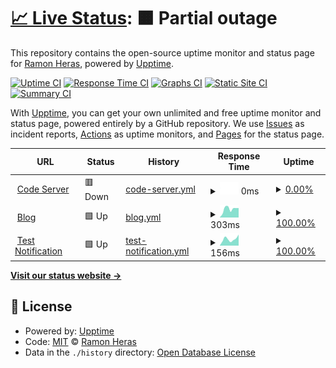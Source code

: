 # [📈 Live Status](https://ramonheras.github.io/upptime): <!--live status--> **🟧 Partial outage**

This repository contains the open-source uptime monitor and status page for [Ramon Heras](https://ramonheras.github.io/upptime), powered by [Upptime](https://github.com/upptime/upptime).

[![Uptime CI](https://github.com/ramonheras/upptime/workflows/Uptime%20CI/badge.svg)](https://github.com/ramonheras/upptime/actions?query=workflow%3A%22Uptime+CI%22)
[![Response Time CI](https://github.com/ramonheras/upptime/workflows/Response%20Time%20CI/badge.svg)](https://github.com/ramonheras/upptime/actions?query=workflow%3A%22Response+Time+CI%22)
[![Graphs CI](https://github.com/ramonheras/upptime/workflows/Graphs%20CI/badge.svg)](https://github.com/ramonheras/upptime/actions?query=workflow%3A%22Graphs+CI%22)
[![Static Site CI](https://github.com/ramonheras/upptime/workflows/Static%20Site%20CI/badge.svg)](https://github.com/ramonheras/upptime/actions?query=workflow%3A%22Static+Site+CI%22)
[![Summary CI](https://github.com/ramonheras/upptime/workflows/Summary%20CI/badge.svg)](https://github.com/ramonheras/upptime/actions?query=workflow%3A%22Summary+CI%22)

With [Upptime](https://upptime.js.org), you can get your own unlimited and free uptime monitor and status page, powered entirely by a GitHub repository. We use [Issues](https://github.com/ramonheras/upptime/issues) as incident reports, [Actions](https://github.com/ramonheras/upptime/actions) as uptime monitors, and [Pages](https://ramonheras.github.io/upptime) for the status page.

<!--start: status pages-->
<!-- This summary is generated by Upptime (https://github.com/upptime/upptime) -->
<!-- Do not edit this manually, your changes will be overwritten -->
<!-- prettier-ignore -->
| URL | Status | History | Response Time | Uptime |
| --- | ------ | ------- | ------------- | ------ |
| <img alt="" src="https://icons.duckduckgo.com/ip3/code.ramonheras.com.ico" height="13"> [Code Server](https://code.ramonheras.com) | 🟥 Down | [code-server.yml](https://github.com/ramonheras/upptime/commits/HEAD/history/code-server.yml) | <details><summary><img alt="Response time graph" src="./graphs/code-server/response-time-week.png" height="20"> 0ms</summary><br><a href="https://available.ramonheras.com/history/code-server"><img alt="Response time 2745" src="https://img.shields.io/endpoint?url=https%3A%2F%2Fraw.githubusercontent.com%2Framonheras%2Fupptime%2FHEAD%2Fapi%2Fcode-server%2Fresponse-time.json"></a><br><a href="https://available.ramonheras.com/history/code-server"><img alt="24-hour response time 0" src="https://img.shields.io/endpoint?url=https%3A%2F%2Fraw.githubusercontent.com%2Framonheras%2Fupptime%2FHEAD%2Fapi%2Fcode-server%2Fresponse-time-day.json"></a><br><a href="https://available.ramonheras.com/history/code-server"><img alt="7-day response time 0" src="https://img.shields.io/endpoint?url=https%3A%2F%2Fraw.githubusercontent.com%2Framonheras%2Fupptime%2FHEAD%2Fapi%2Fcode-server%2Fresponse-time-week.json"></a><br><a href="https://available.ramonheras.com/history/code-server"><img alt="30-day response time 0" src="https://img.shields.io/endpoint?url=https%3A%2F%2Fraw.githubusercontent.com%2Framonheras%2Fupptime%2FHEAD%2Fapi%2Fcode-server%2Fresponse-time-month.json"></a><br><a href="https://available.ramonheras.com/history/code-server"><img alt="1-year response time 2038" src="https://img.shields.io/endpoint?url=https%3A%2F%2Fraw.githubusercontent.com%2Framonheras%2Fupptime%2FHEAD%2Fapi%2Fcode-server%2Fresponse-time-year.json"></a></details> | <details><summary><a href="https://available.ramonheras.com/history/code-server">0.00%</a></summary><a href="https://available.ramonheras.com/history/code-server"><img alt="All-time uptime 33.56%" src="https://img.shields.io/endpoint?url=https%3A%2F%2Fraw.githubusercontent.com%2Framonheras%2Fupptime%2FHEAD%2Fapi%2Fcode-server%2Fuptime.json"></a><br><a href="https://available.ramonheras.com/history/code-server"><img alt="24-hour uptime 0.00%" src="https://img.shields.io/endpoint?url=https%3A%2F%2Fraw.githubusercontent.com%2Framonheras%2Fupptime%2FHEAD%2Fapi%2Fcode-server%2Fuptime-day.json"></a><br><a href="https://available.ramonheras.com/history/code-server"><img alt="7-day uptime 0.00%" src="https://img.shields.io/endpoint?url=https%3A%2F%2Fraw.githubusercontent.com%2Framonheras%2Fupptime%2FHEAD%2Fapi%2Fcode-server%2Fuptime-week.json"></a><br><a href="https://available.ramonheras.com/history/code-server"><img alt="30-day uptime 4.67%" src="https://img.shields.io/endpoint?url=https%3A%2F%2Fraw.githubusercontent.com%2Framonheras%2Fupptime%2FHEAD%2Fapi%2Fcode-server%2Fuptime-month.json"></a><br><a href="https://available.ramonheras.com/history/code-server"><img alt="1-year uptime 2.33%" src="https://img.shields.io/endpoint?url=https%3A%2F%2Fraw.githubusercontent.com%2Framonheras%2Fupptime%2FHEAD%2Fapi%2Fcode-server%2Fuptime-year.json"></a></details>
| <img alt="" src="https://icons.duckduckgo.com/ip3/ramonheras.com.ico" height="13"> [Blog](https://ramonheras.com) | 🟩 Up | [blog.yml](https://github.com/ramonheras/upptime/commits/HEAD/history/blog.yml) | <details><summary><img alt="Response time graph" src="./graphs/blog/response-time-week.png" height="20"> 303ms</summary><br><a href="https://available.ramonheras.com/history/blog"><img alt="Response time 460" src="https://img.shields.io/endpoint?url=https%3A%2F%2Fraw.githubusercontent.com%2Framonheras%2Fupptime%2FHEAD%2Fapi%2Fblog%2Fresponse-time.json"></a><br><a href="https://available.ramonheras.com/history/blog"><img alt="24-hour response time 337" src="https://img.shields.io/endpoint?url=https%3A%2F%2Fraw.githubusercontent.com%2Framonheras%2Fupptime%2FHEAD%2Fapi%2Fblog%2Fresponse-time-day.json"></a><br><a href="https://available.ramonheras.com/history/blog"><img alt="7-day response time 303" src="https://img.shields.io/endpoint?url=https%3A%2F%2Fraw.githubusercontent.com%2Framonheras%2Fupptime%2FHEAD%2Fapi%2Fblog%2Fresponse-time-week.json"></a><br><a href="https://available.ramonheras.com/history/blog"><img alt="30-day response time 453" src="https://img.shields.io/endpoint?url=https%3A%2F%2Fraw.githubusercontent.com%2Framonheras%2Fupptime%2FHEAD%2Fapi%2Fblog%2Fresponse-time-month.json"></a><br><a href="https://available.ramonheras.com/history/blog"><img alt="1-year response time 484" src="https://img.shields.io/endpoint?url=https%3A%2F%2Fraw.githubusercontent.com%2Framonheras%2Fupptime%2FHEAD%2Fapi%2Fblog%2Fresponse-time-year.json"></a></details> | <details><summary><a href="https://available.ramonheras.com/history/blog">100.00%</a></summary><a href="https://available.ramonheras.com/history/blog"><img alt="All-time uptime 99.96%" src="https://img.shields.io/endpoint?url=https%3A%2F%2Fraw.githubusercontent.com%2Framonheras%2Fupptime%2FHEAD%2Fapi%2Fblog%2Fuptime.json"></a><br><a href="https://available.ramonheras.com/history/blog"><img alt="24-hour uptime 100.00%" src="https://img.shields.io/endpoint?url=https%3A%2F%2Fraw.githubusercontent.com%2Framonheras%2Fupptime%2FHEAD%2Fapi%2Fblog%2Fuptime-day.json"></a><br><a href="https://available.ramonheras.com/history/blog"><img alt="7-day uptime 100.00%" src="https://img.shields.io/endpoint?url=https%3A%2F%2Fraw.githubusercontent.com%2Framonheras%2Fupptime%2FHEAD%2Fapi%2Fblog%2Fuptime-week.json"></a><br><a href="https://available.ramonheras.com/history/blog"><img alt="30-day uptime 100.00%" src="https://img.shields.io/endpoint?url=https%3A%2F%2Fraw.githubusercontent.com%2Framonheras%2Fupptime%2FHEAD%2Fapi%2Fblog%2Fuptime-month.json"></a><br><a href="https://available.ramonheras.com/history/blog"><img alt="1-year uptime 99.96%" src="https://img.shields.io/endpoint?url=https%3A%2F%2Fraw.githubusercontent.com%2Framonheras%2Fupptime%2FHEAD%2Fapi%2Fblog%2Fuptime-year.json"></a></details>
| <img alt="" src="https://icons.duckduckgo.com/ip3/google.com.ico" height="13"> [Test Notification](https://google.com) | 🟩 Up | [test-notification.yml](https://github.com/ramonheras/upptime/commits/HEAD/history/test-notification.yml) | <details><summary><img alt="Response time graph" src="./graphs/test-notification/response-time-week.png" height="20"> 156ms</summary><br><a href="https://available.ramonheras.com/history/test-notification"><img alt="Response time 160" src="https://img.shields.io/endpoint?url=https%3A%2F%2Fraw.githubusercontent.com%2Framonheras%2Fupptime%2FHEAD%2Fapi%2Ftest-notification%2Fresponse-time.json"></a><br><a href="https://available.ramonheras.com/history/test-notification"><img alt="24-hour response time 259" src="https://img.shields.io/endpoint?url=https%3A%2F%2Fraw.githubusercontent.com%2Framonheras%2Fupptime%2FHEAD%2Fapi%2Ftest-notification%2Fresponse-time-day.json"></a><br><a href="https://available.ramonheras.com/history/test-notification"><img alt="7-day response time 156" src="https://img.shields.io/endpoint?url=https%3A%2F%2Fraw.githubusercontent.com%2Framonheras%2Fupptime%2FHEAD%2Fapi%2Ftest-notification%2Fresponse-time-week.json"></a><br><a href="https://available.ramonheras.com/history/test-notification"><img alt="30-day response time 150" src="https://img.shields.io/endpoint?url=https%3A%2F%2Fraw.githubusercontent.com%2Framonheras%2Fupptime%2FHEAD%2Fapi%2Ftest-notification%2Fresponse-time-month.json"></a><br><a href="https://available.ramonheras.com/history/test-notification"><img alt="1-year response time 160" src="https://img.shields.io/endpoint?url=https%3A%2F%2Fraw.githubusercontent.com%2Framonheras%2Fupptime%2FHEAD%2Fapi%2Ftest-notification%2Fresponse-time-year.json"></a></details> | <details><summary><a href="https://available.ramonheras.com/history/test-notification">100.00%</a></summary><a href="https://available.ramonheras.com/history/test-notification"><img alt="All-time uptime 100.00%" src="https://img.shields.io/endpoint?url=https%3A%2F%2Fraw.githubusercontent.com%2Framonheras%2Fupptime%2FHEAD%2Fapi%2Ftest-notification%2Fuptime.json"></a><br><a href="https://available.ramonheras.com/history/test-notification"><img alt="24-hour uptime 100.00%" src="https://img.shields.io/endpoint?url=https%3A%2F%2Fraw.githubusercontent.com%2Framonheras%2Fupptime%2FHEAD%2Fapi%2Ftest-notification%2Fuptime-day.json"></a><br><a href="https://available.ramonheras.com/history/test-notification"><img alt="7-day uptime 100.00%" src="https://img.shields.io/endpoint?url=https%3A%2F%2Fraw.githubusercontent.com%2Framonheras%2Fupptime%2FHEAD%2Fapi%2Ftest-notification%2Fuptime-week.json"></a><br><a href="https://available.ramonheras.com/history/test-notification"><img alt="30-day uptime 100.00%" src="https://img.shields.io/endpoint?url=https%3A%2F%2Fraw.githubusercontent.com%2Framonheras%2Fupptime%2FHEAD%2Fapi%2Ftest-notification%2Fuptime-month.json"></a><br><a href="https://available.ramonheras.com/history/test-notification"><img alt="1-year uptime 100.00%" src="https://img.shields.io/endpoint?url=https%3A%2F%2Fraw.githubusercontent.com%2Framonheras%2Fupptime%2FHEAD%2Fapi%2Ftest-notification%2Fuptime-year.json"></a></details>

<!--end: status pages-->

[**Visit our status website →**](https://ramonheras.github.io/upptime)

## 📄 License

- Powered by: [Upptime](https://github.com/upptime/upptime)
- Code: [MIT](./LICENSE) © [Ramon Heras](https://ramonheras.github.io/upptime)
- Data in the `./history` directory: [Open Database License](https://opendatacommons.org/licenses/odbl/1-0/)
